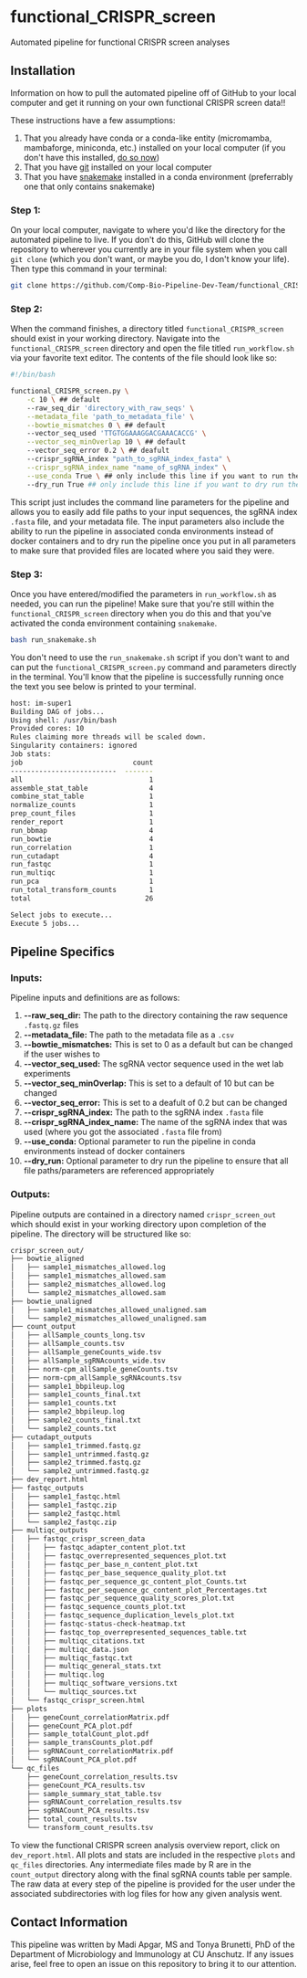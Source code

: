 # functional_CRISPR_screen
Automated pipeline for functional CRISPR screen analyses

## Installation
Information on how to pull the automated pipeline off of GitHub to your local computer and get it running on your own functional CRISPR screen data!!

These instructions have a few assumptions:
1. That you already have conda or a conda-like entity (micromamba, mambaforge, miniconda, etc.) installed on your local computer (if you don't have this installed, [do so now](https://github.com/conda-forge/miniforge))
2. That you have [git](https://github.com/git-guides/install-git) installed on your local computer
3. That you have [snakemake](https://snakemake.readthedocs.io/en/stable/getting_started/installation.html) installed in a conda environment (preferrably one that only contains snakemake)

### Step 1:
On your local computer, navigate to where you'd like the directory for the automated pipeline to live. If you don't do this, GitHub will clone the repository to wherever you currently are in your file system when you call `git clone` (which you don't want, or maybe you do, I don't know your life). Then type this command in your terminal:

```bash
git clone https://github.com/Comp-Bio-Pipeline-Dev-Team/functional_CRISPR_screen.git
```

### Step 2:
When the command finishes, a directory titled `functional_CRISPR_screen` should exist in your working directory. Navigate into the `functional_CRISPR_screen` directory and open the file titled `run_workflow.sh` via your favorite text editor. The contents of the file should look like so:

```bash
#!/bin/bash 

functional_CRISPR_screen.py \
    -c 10 \ ## default
    --raw_seq_dir 'directory_with_raw_seqs' \
    --metadata_file 'path_to_metadata_file' \
    --bowtie_mismatches 0 \ ## default
    --vector_seq_used 'TTGTGGAAAGGACGAAACACCG' \
    --vector_seq_minOverlap 10 \ ## default
    --vector_seq_error 0.2 \ ## deafult
    --crispr_sgRNA_index "path_to_sgRNA_index_fasta" \
    --crispr_sgRNA_index_name "name_of_sgRNA_index" \
    --use_conda True \ ## only include this line if you want to run the pipeline in conda environments
    --dry_run True ## only include this line if you want to dry run the pipeline 
```

This script just includes the command line parameters for the pipeline and allows you to easily add file paths to your input sequences, the sgRNA index `.fasta` file, and your metadata file. The input parameters also include the ability to run the pipeline in associated conda environments instead of docker containers and to dry run the pipeline once you put in all parameters to make sure that provided files are located where you said they were. 

### Step 3:
Once you have entered/modified the parameters in `run_workflow.sh` as needed, you can run the pipeline! Make sure that you're still within the `functional_CRISPR_screen` directory when you do this and that you've activated the conda environment containing `snakemake`. 

```bash
bash run_snakemake.sh
```
You don't need to use the `run_snakemake.sh` script if you don't want to and can put the `functional_CRISPR_screen.py` command and parameters directly in the terminal. You'll know that the pipeline is successfully running once the text you see below is printed to your terminal.

```bash
host: im-super1
Building DAG of jobs...
Using shell: /usr/bin/bash
Provided cores: 10
Rules claiming more threads will be scaled down.
Singularity containers: ignored
Job stats:
job                           count
--------------------------  -------
all                               1
assemble_stat_table               4
combine_stat_table                1
normalize_counts                  1
prep_count_files                  1
render_report                     1
run_bbmap                         4
run_bowtie                        4
run_correlation                   1
run_cutadapt                      4
run_fastqc                        1
run_multiqc                       1
run_pca                           1
run_total_transform_counts        1
total                            26

Select jobs to execute...
Execute 5 jobs...
```

## Pipeline Specifics

### Inputs:
Pipeline inputs and definitions are as follows:
1. **--raw_seq_dir:** The path to the directory containing the raw sequence `.fastq.gz` files
2. **--metadata_file:** The path to the metadata file as a `.csv`
3. **--bowtie_mismatches:** This is set to 0 as a default but can be changed if the user wishes to 
4. **--vector_seq_used:** The sgRNA vector sequence used in the wet lab experiments
5. **--vector_seq_minOverlap:** This is set to a default of 10 but can be changed
6. **--vector_seq_error:** This is set to a deafult of 0.2 but can be changed
7. **--crispr_sgRNA_index:** The path to the sgRNA index `.fasta` file
8. **--crispr_sgRNA_index_name:** The name of the sgRNA index that was used (where you got the associated `.fasta` file from)
9. **--use_conda:** Optional parameter to run the pipeline in conda environments instead of docker containers 
10. **--dry_run:** Optional parameter to dry run the pipeline to ensure that all file paths/parameters are referenced appropriately 

### Outputs:
Pipeline outputs are contained in a directory named `crispr_screen_out` which should exist in your working directory upon completion of the pipeline. The directory will be structured like so:

```bash
crispr_screen_out/
├── bowtie_aligned
│   ├── sample1_mismatches_allowed.log
│   ├── sample1_mismatches_allowed.sam
│   ├── sample2_mismatches_allowed.log
│   └── sample2_mismatches_allowed.sam
├── bowtie_unaligned
│   ├── sample1_mismatches_allowed_unaligned.sam
│   └── sample2_mismatches_allowed_unaligned.sam
├── count_output
│   ├── allSample_counts_long.tsv
│   ├── allSample_counts.tsv
│   ├── allSample_geneCounts_wide.tsv
│   ├── allSample_sgRNAcounts_wide.tsv
│   ├── norm-cpm_allSample_geneCounts.tsv
│   ├── norm-cpm_allSample_sgRNAcounts.tsv
│   ├── sample1_bbpileup.log
│   ├── sample1_counts_final.txt
│   ├── sample1_counts.txt
│   ├── sample2_bbpileup.log
│   ├── sample2_counts_final.txt
│   └── sample2_counts.txt
├── cutadapt_outputs
│   ├── sample1_trimmed.fastq.gz
│   ├── sample1_untrimmed.fastq.gz
│   ├── sample2_trimmed.fastq.gz
│   └── sample2_untrimmed.fastq.gz
├── dev_report.html
├── fastqc_outputs
│   ├── sample1_fastqc.html
│   ├── sample1_fastqc.zip
│   ├── sample2_fastqc.html
│   └── sample2_fastqc.zip
├── multiqc_outputs
│   ├── fastqc_crispr_screen_data
│   │   ├── fastqc_adapter_content_plot.txt
│   │   ├── fastqc_overrepresented_sequences_plot.txt
│   │   ├── fastqc_per_base_n_content_plot.txt
│   │   ├── fastqc_per_base_sequence_quality_plot.txt
│   │   ├── fastqc_per_sequence_gc_content_plot_Counts.txt
│   │   ├── fastqc_per_sequence_gc_content_plot_Percentages.txt
│   │   ├── fastqc_per_sequence_quality_scores_plot.txt
│   │   ├── fastqc_sequence_counts_plot.txt
│   │   ├── fastqc_sequence_duplication_levels_plot.txt
│   │   ├── fastqc-status-check-heatmap.txt
│   │   ├── fastqc_top_overrepresented_sequences_table.txt
│   │   ├── multiqc_citations.txt
│   │   ├── multiqc_data.json
│   │   ├── multiqc_fastqc.txt
│   │   ├── multiqc_general_stats.txt
│   │   ├── multiqc.log
│   │   ├── multiqc_software_versions.txt
│   │   └── multiqc_sources.txt
│   └── fastqc_crispr_screen.html
├── plots
│   ├── geneCount_correlationMatrix.pdf
│   ├── geneCount_PCA_plot.pdf
│   ├── sample_totalCount_plot.pdf
│   ├── sample_transCounts_plot.pdf
│   ├── sgRNACount_correlationMatrix.pdf
│   └── sgRNACount_PCA_plot.pdf
└── qc_files
    ├── geneCount_correlation_results.tsv
    ├── geneCount_PCA_results.tsv
    ├── sample_summary_stat_table.tsv
    ├── sgRNACount_correlation_results.tsv
    ├── sgRNACount_PCA_results.tsv
    ├── total_count_results.tsv
    └── transform_count_results.tsv
```

To view the functional CRISPR screen analysis overview report, click on `dev_report.html`. All plots and stats are included in the respective `plots` and `qc_files` directories. Any intermediate files made by R are in the `count_output` directory along with the final sgRNA counts table per sample. The raw data at every step of the pipeline is provided for the user under the associated subdirectories with log files for how any given analysis went. 

## Contact Information
This pipeline was written by Madi Apgar, MS and Tonya Brunetti, PhD of the Department of Microbiology and Immunology at CU Anschutz. If any issues arise, feel free to open an issue on this repository to bring it to our attention. 


